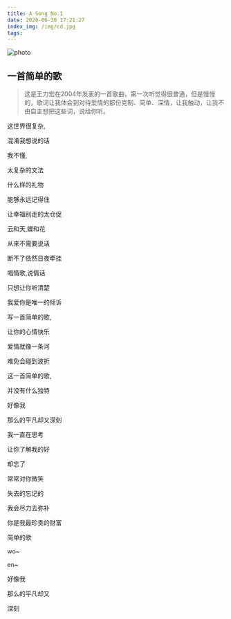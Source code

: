 ```yaml
---
title: A Song No.1
date: 2020-06-30 17:21:27
index_img: /img/cd.jpg
tags:
---
```

![photo](/img/album.jpg)

## 一首简单的歌
> 这是王力宏在2004年发表的一首歌曲，第一次听觉得很普通，但是慢慢的，歌词让我体会到对待爱情的那份克制、简单、深情，让我触动，让我不由自主想把这些词，说给你听。

这世界很复杂,

混淆我想说的话

我不懂,

太复杂的文法

什么样的礼物

能够永远记得住

让幸福别走的太仓促

云和天,蝶和花

从来不需要说话

断不了依然日夜牵挂

唱情歌,说情话

只想让你听清楚

我爱你是唯一的倾诉

写一首简单的歌,

让你的心情快乐

爱情就像一条河

难免会碰到波折

这一首简单的歌,

并没有什么独特

好像我

那么的平凡却又深刻

我一直在思考

让你了解我的好

却忘了

常常对你微笑

失去的忘记的

我会尽力去弥补

你是我最珍贵的财富

简单的歌

wo~

en~

好像我

那么的平凡却又

深刻

